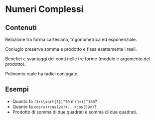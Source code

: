 # Numeri Complessi

## Contenuti

Relazione tra forma cartesiana, trigonometrica ed esponenziale.

Coniugio preserva somma e prodotto e fissa esattamente i reali.

Benefici e svantaggi dei conti nelle tre forme (modulo e argomento del prodotto).

Polinomio reale ha radici coniugate.

## Esempi

- Quanto fa `(1+i\sqrt{3})^50` e `(1+i)^180`?
- Quanto fa `cos(x)+cos(2x)+...+cos(59x)`?
- Prodotto di somma di due quadrati è somma di due quadrati.
